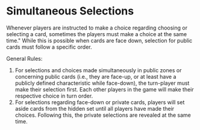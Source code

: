 # Simultaneous Selections

Whenever players are instructed to make a choice regarding choosing or selecting a card, sometimes the players must make a choice at the same time." While this is possible when cards are face down, selection for public cards must follow a specific order.&#x20;

General Rules:

1. For selections and choices made simultaneously in public zones or concerning public cards (i.e., they are face-up, or at least have a publicly defined characteristic while face-down), the turn-player must make their selection first. Each other players in the game will make their respective choice in turn order.
2. For selections regarding face-down or private cards, players will set aside cards from the hidden set until all players have made their choices. Following this, the private selections are revealed at the same time.

